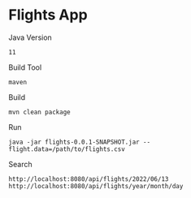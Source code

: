 # Flights App

Java Version

```11```

Build Tool

```maven```

Build

```mvn clean package```

Run

```java -jar flights-0.0.1-SNAPSHOT.jar --flight.data=/path/to/flights.csv```


Search

``` http://localhost:8080/api/flights/2022/06/13 ``` 
``` http://localhost:8080/api/flights/year/month/day ``` 

